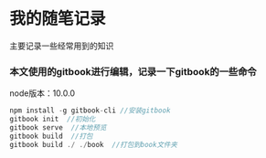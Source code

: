 # 我的随笔记录

主要记录一些经常用到的知识

### 本文使用的gitbook进行编辑，记录一下gitbook的一些命令

node版本：10.0.0
```javascript
npm install -g gitbook-cli //安装gitbook
gitbook init  //初始化
gitbook serve  //本地预览
gitbook build  //打包
gitbook build ./ ./book  //打包到book文件夹
```